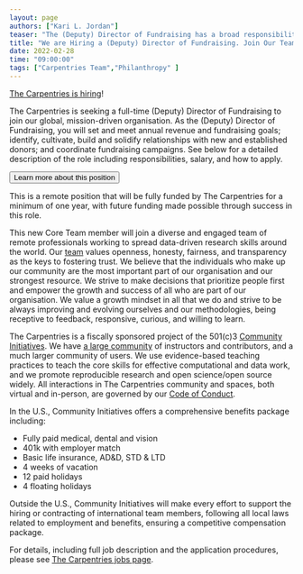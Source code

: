 ```yaml
---
layout: page
authors: ["Kari L. Jordan"]
teaser: "The (Deputy) Director of Fundraising has a broad responsibility for the development and execution of The Carpentries fund development plan."
title: "We are Hiring a (Deputy) Director of Fundraising. Join Our Team."
date: 2022-02-28
time: "09:00:00"
tags: ["Carpentries Team","Philanthropy" ]
---
```


[The Carpentries is hiring](https://carpentries.org/jobs/)!

The Carpentries is seeking a full-time (Deputy) Director of Fundraising to join our global, mission-driven organisation. As the (Deputy) Director of Fundraising, you will set and meet annual revenue and fundraising goals; identify, cultivate, build and solidify relationships with new and established donors; and coordinate fundraising campaigns. See below for a detailed description of the role including responsibilities, salary, and how to apply.

<a href="/director-of-fundraising/">
        <button class="btn">
          Learn more about this position
        </button>
</a>


This is a remote position that will be fully funded by The Carpentries for a minimum of one year, with future funding made possible through success in this role.

This new Core Team member will join a diverse and engaged team of remote professionals working to spread data-driven research skills around the world. Our [team](https://carpentries.org/team/) values openness, honesty, fairness, and transparency as the keys to fostering trust. We believe that the individuals who make up our community are the most important part of our organisation and our strongest resource. We strive to make decisions that prioritize people first and empower the growth and success of all who are part of our organisation. We value a growth mindset in all that we do and strive to be always improving and evolving ourselves and our methodologies, being receptive to feedback, responsive, curious, and willing to learn.

The Carpentries is a fiscally sponsored project of the 501(c)3 [Community Initiatives](http://communityin.org/). We have [a large community](https://carpentries.org/instructors-map/) of instructors and contributors, and a much larger community of users. We use evidence-based teaching practices to teach the core skills for effective computational and data work, and we promote reproducible research and open science/open source widely. All interactions in The Carpentries community and spaces, both 
virtual and in-person, are governed by our 
[Code of Conduct](https://docs.carpentries.org/topic_folders/policies/code-of-conduct.html#code-of-conduct-detailed-view).

In the U.S., Community Initiatives offers a comprehensive benefits package including:
- Fully paid medical, dental and vision
- 401k with employer match
- Basic life insurance, AD&D, STD & LTD
- 4 weeks of vacation
- 12 paid holidays
- 4 floating holidays

Outside the U.S., Community Initiatives will make every effort to support the hiring or contracting of international team members, following all local laws related to employment and benefits, ensuring a competitive compensation package.

For details, including full job description and the application procedures, please see [The Carpentries jobs page](https://carpentries.org/jobs/).
